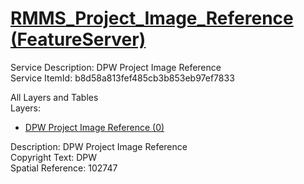 # [RMMS_Project_Image_Reference (FeatureServer)](https://services1.arcgis.com/k3vhq11XkBNeeOfM/ArcGIS/rest/services/RMMS_Baseline_Grid/FeatureServer)  

Service Description: DPW Project Image Reference  
Service ItemId: b8d58a813fef485cb3b853eb97ef7833   

All Layers and Tables  
Layers:  
* [DPW Project Image Reference (0)](https://services1.arcgis.com/k3vhq11XkBNeeOfM/ArcGIS/rest/services/RMMS_Project_Image_Reference/FeatureServer/0)  

Description: DPW Project Image Reference  
Copyright Text: DPW  
Spatial Reference: 102747